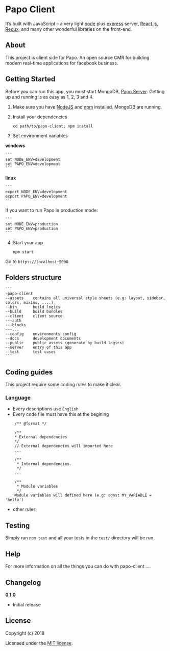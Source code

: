 # Papo Client

It’s built with JavaScript – a very light [node](https://nodejs.org) plus [express](http://expressjs.com) server, [React.js](https://facebook.github.io/react/), [Redux](http://redux.js.org/), and many other wonderful libraries on the front-end.

## About

This project is client side for Papo. An open source CMR for building modern real-time applications for facebook business.

## Getting Started

Before you can run this app, you must start MongoDB, [Papo Server](https://github.com/vohoanganh1410/papo-client).
Getting up and running is as easy as 1, 2, 3 and 4.

1. Make sure you have [NodeJS](https://nodejs.org/) and [npm](https://www.npmjs.com/) installed. MongoDB are running.
2. Install your dependencies

    ```
    cd path/to/papo-client; npm install
    ```

3. Set environment variables

**windows**

	```
	set NODE_ENV=development
	set PAPO_ENV=development
	```

**linux**

	```
	export NODE_ENV=development
	export PAPO_ENV=development
	```

If you want to run Papo in production mode: 

	```
	set NODE_ENV=production
	set PAPO_ENV=production
	```

4. Start your app

    ```
    npm start
    ```

Go to `https://localhost:5000`

## Folders structure

	```
	-papo-client
	--assets	contains all universal style sheets (e.g: layout, sidebar, colors, mixins, ....)
	--bin		build logics
	--build		build bundles
	--client	client source
	---auth
	---blocks
	---...
	--config	environments config
	--docs		development documents
	--public	public assets (generate by build logics)
	--server	entry of this app
	--test		test cases
	```

## Coding guides

This project require some coding rules to make it clear.

### Language

* Every descriptions use `English`
* Every code file must have this at the begining
```
	/** @format */

	/**
 	* External dependencies
 	*/
 	// External dependencies will imported here
 	...

 	/**
	 * Internal dependencies.
	 */
	...

	/**
	 * Module variables
	 */
	Module variables will defined here (e.g: const MY_VARIABLE = 'hello')
```

* other rules 

## Testing

Simply run `npm test` and all your tests in the `test/` directory will be run.

## Help

For more information on all the things you can do with papo-client ....

## Changelog

__0.1.0__

- Initial release

## License

Copyright (c) 2018

Licensed under the [MIT license](LICENSE).
